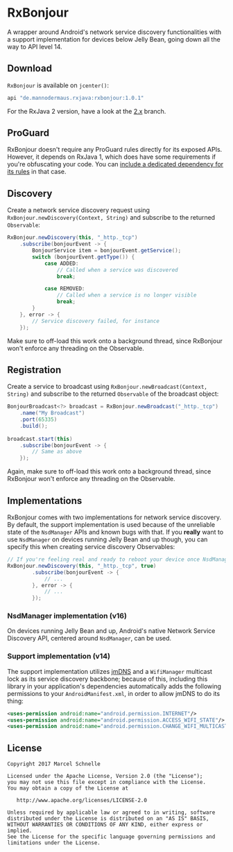 # RxBonjour
A wrapper around Android's network service discovery functionalities with a support implementation for devices below Jelly Bean, going down all the way to API level 14.

## Download

`RxBonjour` is available on `jcenter()`:

```groovy
api "de.mannodermaus.rxjava:rxbonjour:1.0.1"
```

For the RxJava 2 version, have a look at the [2.x][twox] branch.

## ProGuard

RxBonjour doesn't require any ProGuard rules directly for its exposed APIs.
However, it depends on RxJava 1, which does have some requirements if you're obfuscating  your code. You can [include a dedicated dependency for its rules][proguardrules] in that case.

## Discovery

Create a network service discovery request using `RxBonjour.newDiscovery(Context, String)` and subscribe to the returned `Observable`:

```java
RxBonjour.newDiscovery(this, "_http._tcp")
	.subscribe(bonjourEvent -> {
		BonjourService item = bonjourEvent.getService();
		switch (bonjourEvent.getType()) {
			case ADDED:
				// Called when a service was discovered
				break;

			case REMOVED:
				// Called when a service is no longer visible
				break;
		}
	}, error -> {
		// Service discovery failed, for instance
	});
```

Make sure to off-load this work onto a background thread, since RxBonjour won't enforce any threading on the Observable.

## Registration

Create a service to broadcast using `RxBonjour.newBroadcast(Context, String)` and subscribe to the returned `Observable` of the broadcast object:

```java
BonjourBroadcast<?> broadcast = RxBonjour.newBroadcast("_http._tcp")
	.name("My Broadcast")
	.port(65335)
	.build();
	
broadcast.start(this)
	.subscribe(bonjourEvent -> {
		// Same as above
	});
```

Again, make sure to off-load this work onto a background thread, since RxBonjour won't enforce any threading on the Observable.

## Implementations

RxBonjour comes with two implementations for network service discovery. By default, the support implementation is used because of the unreliable state of the `NsdManager` APIs and known bugs with that. If you **really** want to use `NsdManager` on devices running Jelly Bean and up though, you can specify this when creating service discovery Observables:

```java
// If you're feeling real and ready to reboot your device once NsdManager breaks, pass in "true" to use it for supported devices
RxBonjour.newDiscovery(this, "_http._tcp", true)
		.subscribe(bonjourEvent -> {
			// ...
		}, error -> {
			// ...
		});
```

### NsdManager implementation (v16)

On devices running Jelly Bean and up, Android's native Network Service Discovery API, centered around `NsdManager`, can be used.

### Support implementation (v14)

The support implementation utilizes [jmDNS][jmdns] and a `WifiManager` multicast lock as its service discovery backbone;
because of this, including this library in your application's dependencies automatically adds the following permissions to your `AndroidManifest.xml`, in order to allow jmDNS to do its thing:

```xml
<uses-permission android:name="android.permission.INTERNET"/>
<uses-permission android:name="android.permission.ACCESS_WIFI_STATE"/>
<uses-permission android:name="android.permission.CHANGE_WIFI_MULTICAST_STATE"/>
```

## License

	Copyright 2017 Marcel Schnelle

	Licensed under the Apache License, Version 2.0 (the "License");
	you may not use this file except in compliance with the License.
	You may obtain a copy of the License at

	   http://www.apache.org/licenses/LICENSE-2.0

	Unless required by applicable law or agreed to in writing, software
	distributed under the License is distributed on an "AS IS" BASIS,
	WITHOUT WARRANTIES OR CONDITIONS OF ANY KIND, either express or implied.
	See the License for the specific language governing permissions and
	limitations under the License.

	
 [jmdns]: https://github.com/openhab/jmdns
 [jit]: https://jitpack.io
 [twox]: https://github.com/aurae/RxBonjour/tree/2.x
 [proguardrules]: https://github.com/artem-zinnatullin/RxJavaProGuardRules
	